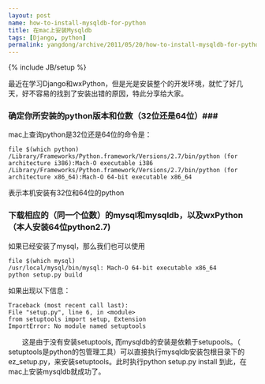 ```yaml
---
layout: post
name: how-to-install-mysqldb-for-python
title: 在mac上安装Mysqldb
tags: [Django, python]
permalink: yangdong/archive/2011/05/20/how-to-install-mysqldb-for-python.html
---
```

{% include JB/setup %}

最近在学习Django和wxPython，但是光是安装整个的开发环境，就忙了好几天，好不容易的找到了安装出错的原因，特此分享给大家。

### 确定你所安装的python版本和位数（32位还是64位）### 
mac上查询python是32位还是64位的命令是：
    
    file $(which python)
    /Library/Frameworks/Python.framework/Versions/2.7/bin/python (for architecture i386):Mach-O executable i386 /Library/Frameworks/Python.framework/Versions/2.7/bin/python (for architecture x86_64):Mach-O 64-bit executable x86_64

表示本机安装有32位和64位的python

### 下载相应的（同一个位数）的mysql和mysqldb，以及wxPython（本人安装64位python2.7) ###
如果已经安装了mysql，那么我们也可以使用

    file $(which mysql)
    /usr/local/mysql/bin/mysql: Mach-O 64-bit executable x86_64
    python setup.py build

如果出现以下信息：


    Traceback (most recent call last):
    File "setup.py", line 6, in <module>
    from setuptools import setup, Extension
    ImportError: No module named setuptools

　　这是由于没有安装setuptools, 而mysqldb的安装是依赖于setupools。（
setuptools是python的包管理工具）可以直接执行mysqldb安装包根目录下的ez_setup.py，来安装setuptools。此时执行python setup.py install 到此，在mac上安装mysqldb就成功了。
